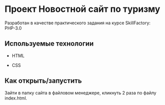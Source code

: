 # Проект Новостной сайт по туризму

Разработан в качестве практического задания на курсе SkillFactory: PHP-3.0

## Используемые технологии

* HTML

* CSS


## Как открыть/запустить

Зайти в папку сайта в файловом менеджере, кликнуть 2 раза по файлу index.html.